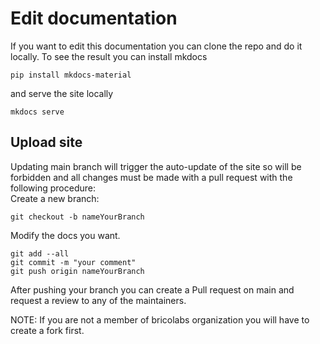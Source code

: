 # Edit documentation
If you want to edit this documentation you can clone the repo and do it locally. To see the result you can install mkdocs
```
pip install mkdocs-material
```
and serve the site locally
```
mkdocs serve
```

## Upload site
Updating main branch will trigger the auto-update of the site so will be forbidden and all changes must be made with a pull request with the following procedure:  
Create a new branch:
```
git checkout -b nameYourBranch
```
Modify the docs you want.
```
git add --all
git commit -m "your comment"
git push origin nameYourBranch
```
After pushing your branch you can create a Pull request on main and request a review to any of the maintainers.  

NOTE: If you are not a member of bricolabs organization you will have to create a fork first.